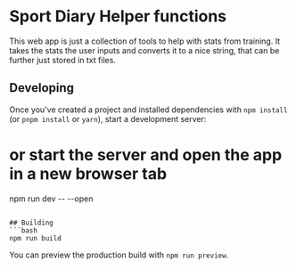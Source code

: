 # Sport Diary Helper functions
This web app is just a collection of tools to help with stats from
training. It takes the stats the user inputs and converts it to a nice
string, that can be further just stored in txt files.

## Developing

Once you've created a project and installed dependencies with `npm install` (or `pnpm install` or `yarn`), start a development server:

# or start the server and open the app in a new browser tab
npm run dev -- --open
```

## Building
```bash
npm run build
```

You can preview the production build with `npm run preview`.
